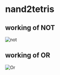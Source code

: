 # nand2tetris
## working of NOT 
![not](https://github.com/kuldeepit/nand2tetris/assets/72602801/5e72d6e2-afdf-4055-a745-1725aad25db2)
## working of OR
![Or](https://github.com/kuldeepit/nand2tetris/assets/72602801/10bc74a7-51bf-4dca-8db8-e563299565b1)
